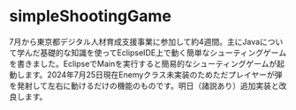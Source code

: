 # simpleShootingGame

7月から東京都デジタル人材育成支援事業に参加して約4週間。主にJavaについて学んだ基礎的な知識を使ってEclipseIDE上で動く簡単なシューティングゲームを書きました。EclipseでMainを実行すると簡易的なシューティングゲームが起動します。2024年7月25日現在Enemyクラス未実装のためただプレイヤーが弾を発射して左右に動けるだけの機能のものです。明日（諸説あり）追加実装と改良します。
